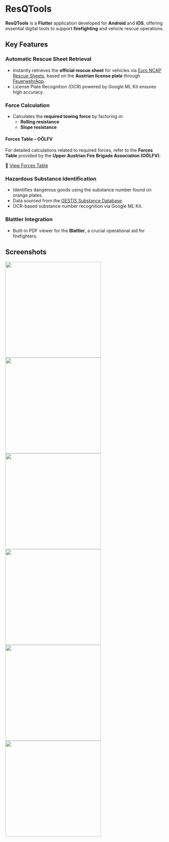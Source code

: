 # ResQTools

**ResQTools** is a **Flutter** application developed for **Android** and **iOS**, offering essential digital tools to support **firefighting** and vehicle rescue operations.

## Key Features

### Automatic Rescue Sheet Retrieval

- Instantly retrieves the **official rescue sheet** for vehicles via [Euro NCAP Rescue Sheets](https://rescue.euroncap.com), based on the **Austrian license plate** through [FeuerwehrApp](https://www.feuerwehrapp.at).
- License Plate Recognition (OCR) powered by Google ML Kit ensures high accuracy.

### Force Calculation

- Calculates the **required towing force** by factoring in:
    - **Rolling resistance**
    - **Slope resistance**

#### Forces Table – OÖLFV

For detailed calculations related to required forces, refer to the **Forces Table** provided by the **Upper Austrian Fire Brigade Association (OÖLFV)**:

📄 [View Forces Table](docs/forces-table-ooelfv.pdf)

### Hazardous Substance Identification

- Identifies dangerous goods using the substance number found on orange plates.
- Data sourced from the [GESTIS Substance Database](https://www.dguv.de/ifa/gestis/gestis-stoffdatenbank/index.jsp).
- OCR-based substance number recognition via Google ML Kit.

### Blattler Integration

- Built-in PDF viewer for the **Blattler**, a crucial operational aid for firefighters.

## Screenshots

<p float="left">
  <img src="./docs/images/resqsheet.png" width="300" />
  <img src="./docs/images/resqsheet-detail.png" width="300" /> 
  <img src="./docs/images/resistance.png" width="300" />
  <img src="./docs/images/angle-measurement.png" width="300" />
  <img src="./docs/images/substance.png" width="300" />
  <img src="./docs/images/blattler.png" width="300" />
</p>
